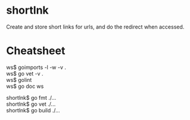 # shortlnk
Create and store short links for urls, and do the redirect when accessed.

# Cheatsheet
ws$ goimports -l -w -v .    
ws$ go vet -v .  
ws$ golint  
ws$ go doc ws  

shortlnk$ go fmt ./...  
shortlnk$ go vet ./...  
shortlnk$ go build ./...  
